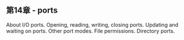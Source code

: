 ## 第14章 - ports

About I/O ports. Opening, reading, writing, closing ports. Updating and waiting on ports. Other port modes. File permissions. Directory ports.
